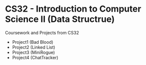 # CS32 - Introduction to Computer Science II (Data Structrue)
Coursework and Projects from CS32
* Project1 (Bad Blood)
* Project2 (Linked List)
* Project3 (MiniRogue)
* Project4 (ChatTracker)
